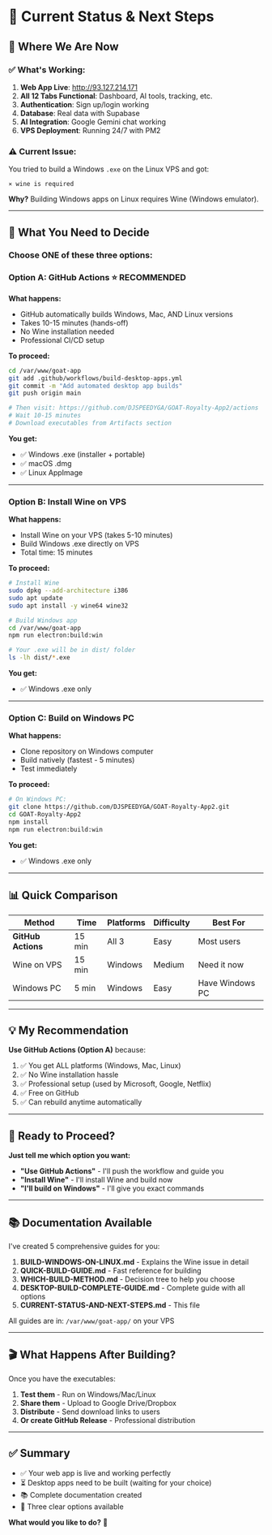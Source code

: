 # 🎯 Current Status & Next Steps

## 📍 Where We Are Now

### ✅ What's Working:
1. **Web App Live**: http://93.127.214.171
2. **All 12 Tabs Functional**: Dashboard, AI tools, tracking, etc.
3. **Authentication**: Sign up/login working
4. **Database**: Real data with Supabase
5. **AI Integration**: Google Gemini chat working
6. **VPS Deployment**: Running 24/7 with PM2

### ⚠️ Current Issue:
You tried to build a Windows `.exe` on the Linux VPS and got:
```
⨯ wine is required
```

**Why?** Building Windows apps on Linux requires Wine (Windows emulator).

---

## 🎯 What You Need to Decide

### Choose ONE of these three options:

### Option A: GitHub Actions ⭐ RECOMMENDED

**What happens:**
- GitHub automatically builds Windows, Mac, AND Linux versions
- Takes 10-15 minutes (hands-off)
- No Wine installation needed
- Professional CI/CD setup

**To proceed:**
```bash
cd /var/www/goat-app
git add .github/workflows/build-desktop-apps.yml
git commit -m "Add automated desktop app builds"
git push origin main

# Then visit: https://github.com/DJSPEEDYGA/GOAT-Royalty-App2/actions
# Wait 10-15 minutes
# Download executables from Artifacts section
```

**You get:**
- ✅ Windows .exe (installer + portable)
- ✅ macOS .dmg
- ✅ Linux AppImage

---

### Option B: Install Wine on VPS

**What happens:**
- Install Wine on your VPS (takes 5-10 minutes)
- Build Windows .exe directly on VPS
- Total time: 15 minutes

**To proceed:**
```bash
# Install Wine
sudo dpkg --add-architecture i386
sudo apt update
sudo apt install -y wine64 wine32

# Build Windows app
cd /var/www/goat-app
npm run electron:build:win

# Your .exe will be in dist/ folder
ls -lh dist/*.exe
```

**You get:**
- ✅ Windows .exe only

---

### Option C: Build on Windows PC

**What happens:**
- Clone repository on Windows computer
- Build natively (fastest - 5 minutes)
- Test immediately

**To proceed:**
```bash
# On Windows PC:
git clone https://github.com/DJSPEEDYGA/GOAT-Royalty-App2.git
cd GOAT-Royalty-App2
npm install
npm run electron:build:win
```

**You get:**
- ✅ Windows .exe only

---

## 📊 Quick Comparison

| Method | Time | Platforms | Difficulty | Best For |
|--------|------|-----------|------------|----------|
| **GitHub Actions** | 15 min | All 3 | Easy | Most users |
| Wine on VPS | 15 min | Windows | Medium | Need it now |
| Windows PC | 5 min | Windows | Easy | Have Windows PC |

---

## 💡 My Recommendation

**Use GitHub Actions (Option A)** because:

1. ✅ You get ALL platforms (Windows, Mac, Linux)
2. ✅ No Wine installation hassle
3. ✅ Professional setup (used by Microsoft, Google, Netflix)
4. ✅ Free on GitHub
5. ✅ Can rebuild anytime automatically

---

## 🚀 Ready to Proceed?

**Just tell me which option you want:**

- **"Use GitHub Actions"** - I'll push the workflow and guide you
- **"Install Wine"** - I'll install Wine and build now
- **"I'll build on Windows"** - I'll give you exact commands

---

## 📚 Documentation Available

I've created 5 comprehensive guides for you:

1. **BUILD-WINDOWS-ON-LINUX.md** - Explains the Wine issue in detail
2. **QUICK-BUILD-GUIDE.md** - Fast reference for building
3. **WHICH-BUILD-METHOD.md** - Decision tree to help you choose
4. **DESKTOP-BUILD-COMPLETE-GUIDE.md** - Complete guide with all options
5. **CURRENT-STATUS-AND-NEXT-STEPS.md** - This file

All guides are in: `/var/www/goat-app/` on your VPS

---

## 🎬 What Happens After Building?

Once you have the executables:

1. **Test them** - Run on Windows/Mac/Linux
2. **Share them** - Upload to Google Drive/Dropbox
3. **Distribute** - Send download links to users
4. **Or create GitHub Release** - Professional distribution

---

## ✅ Summary

- ✅ Your web app is live and working perfectly
- ⏳ Desktop apps need to be built (waiting for your choice)
- 📚 Complete documentation created
- 🎯 Three clear options available

**What would you like to do?** 🚀